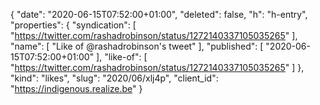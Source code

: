{
  "date": "2020-06-15T07:52:00+01:00",
  "deleted": false,
  "h": "h-entry",
  "properties": {
    "syndication": [
      "https://twitter.com/rashadrobinson/status/1272140337105035265"
    ],
    "name": [
      "Like of @rashadrobinson's tweet"
    ],
    "published": [
      "2020-06-15T07:52:00+01:00"
    ],
    "like-of": [
      "https://twitter.com/rashadrobinson/status/1272140337105035265"
    ]
  },
  "kind": "likes",
  "slug": "2020/06/xlj4p",
  "client_id": "https://indigenous.realize.be"
}
